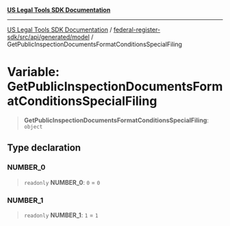 [**US Legal Tools SDK Documentation**](../../../../../../README.md)

***

[US Legal Tools SDK Documentation](../../../../../../README.md) / [federal-register-sdk/src/api/generated/model](../README.md) / GetPublicInspectionDocumentsFormatConditionsSpecialFiling

# Variable: GetPublicInspectionDocumentsFormatConditionsSpecialFiling

> **GetPublicInspectionDocumentsFormatConditionsSpecialFiling**: `object`

## Type declaration

### NUMBER\_0

> `readonly` **NUMBER\_0**: `0` = `0`

### NUMBER\_1

> `readonly` **NUMBER\_1**: `1` = `1`
